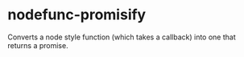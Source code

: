 nodefunc-promisify
==================
Converts a node style function (which takes a callback) into one that returns a promise.
